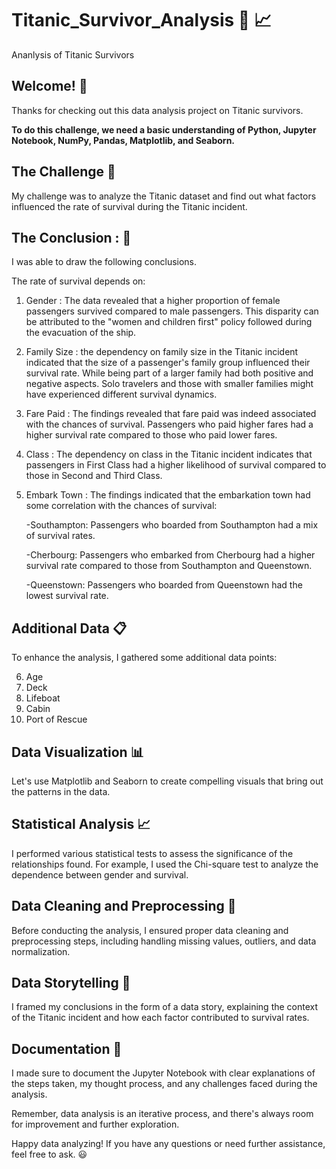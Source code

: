# Titanic_Survivor_Analysis :ship: :chart_with_upwards_trend:
  Ananlysis of Titanic Survivors

## Welcome! :wave:
Thanks for checking out this data analysis project on Titanic survivors.

**To do this challenge, we need a basic understanding of Python, Jupyter Notebook, NumPy, Pandas, Matplotlib, and Seaborn.** 

## The Challenge :muscle:
My challenge was to analyze the Titanic dataset and find out what factors influenced the rate of survival during the Titanic incident.

## The Conclusion : :pencil:
I was able to draw the following conclusions. 

The rate of survival depends on:
1. Gender :
   The data revealed that a higher proportion of female passengers survived compared to male passengers.
   This disparity can be attributed to the "women and children first" policy followed during the evacuation of the ship.
2. Family Size :
   the dependency on family size in the Titanic incident indicated that the size of a passenger's family group influenced their survival rate. While being part of a larger family had both positive and negative aspects.
   Solo travelers and those with smaller families might have experienced different survival dynamics.
3. Fare Paid :
   The findings revealed that fare paid was indeed associated with the chances of survival.
   Passengers who paid higher fares had a higher survival rate compared to those who paid lower fares.
4. Class :
   The dependency on class in the Titanic incident indicates that passengers in First Class had a higher likelihood of survival
   compared to those in Second and Third Class.
5. Embark Town :
   The findings indicated that the embarkation town had some correlation with the chances of survival:
   
   -Southampton: Passengers who boarded from Southampton had a mix of survival rates.
    
   -Cherbourg: Passengers who embarked from Cherbourg had a higher survival rate compared to those from Southampton and Queenstown.
   
   -Queenstown: Passengers who boarded from Queenstown had the lowest survival rate. 

## Additional Data :clipboard:
To enhance the analysis, I gathered some additional data points: 

6. Age 
7. Deck
8. Lifeboat 
9. Cabin 
10. Port of Rescue 

## Data Visualization :bar_chart: 
Let's use Matplotlib and Seaborn to create compelling visuals that bring out the patterns in the data.

## Statistical Analysis  :chart_with_upwards_trend:
I performed various statistical tests to assess the significance of the relationships found. For example, I used the Chi-square test to analyze the dependence between gender and survival.

## Data Cleaning and Preprocessing :broom:
Before conducting the analysis, I ensured proper data cleaning and preprocessing steps, including handling missing values, outliers, and data normalization. 


## Data Storytelling :book: 
I framed my conclusions in the form of a data story, explaining the context of the Titanic incident and how each factor contributed to survival rates.

## Documentation :memo:
I made sure to document the Jupyter Notebook with clear explanations of the steps taken, my thought process, and any challenges faced during the analysis. 

Remember, data analysis is an iterative process, and there's always room for improvement and further exploration.

Happy data analyzing! If you have any questions or need further assistance, feel free to ask. :smiley:
